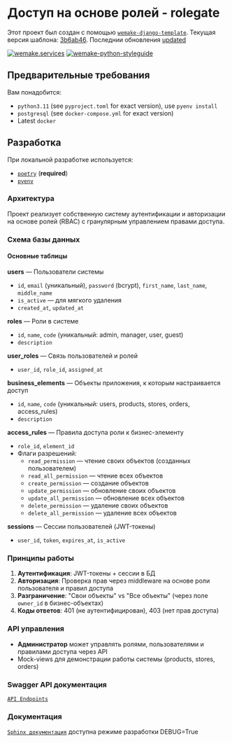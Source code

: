 # Доступ на основе ролей - rolegate


Этот проект был создан с помощью [`wemake-django-template`](https://github.com/wemake-services/wemake-django-template). Текущая версия шаблона: [3b6ab46](https://github.com/wemake-services/wemake-django-template/tree/3b6ab4692b7436ed9255ed7521bd204b41f118f5). Последнии обновления [updated](https://github.com/wemake-services/wemake-django-template/compare/3b6ab4692b7436ed9255ed7521bd204b41f118f5...master)


[![wemake.services](https://img.shields.io/badge/%20-wemake.services-green.svg?label=%20&logo=data%3Aimage%2Fpng%3Bbase64%2CiVBORw0KGgoAAAANSUhEUgAAABAAAAAQCAMAAAAoLQ9TAAAABGdBTUEAALGPC%2FxhBQAAAAFzUkdCAK7OHOkAAAAbUExURQAAAAAAAAAAAAAAAAAAAAAAAAAAAAAAAP%2F%2F%2F5TvxDIAAAAIdFJOUwAjRA8xXANAL%2Bv0SAAAADNJREFUGNNjYCAIOJjRBdBFWMkVQeGzcHAwksJnAPPZGOGAASzPzAEHEGVsLExQwE7YswCb7AFZSF3bbAAAAABJRU5ErkJggg%3D%3D)](https://wemake-services.github.io)
[![wemake-python-styleguide](https://img.shields.io/badge/style-wemake-000000.svg)](https://github.com/wemake-services/wemake-python-styleguide)


## Предварительные требования

Вам понадобится:

- `python3.11` (see `pyproject.toml` for exact version), use `pyenv install`
- `postgresql` (see `docker-compose.yml` for exact version)
- Latest `docker`


## Разработка

При локальной разработке используется:
- [`poetry`](https://github.com/python-poetry/poetry) (**required**)
- [`pyenv`](https://github.com/pyenv/pyenv)



### Архитектура

Проект реализует собственную систему аутентификации и авторизации на основе ролей (RBAC) с гранулярным управлением правами доступа.

### Схема базы данных

#### Основные таблицы

**users** — Пользователи системы
- `id`, `email` (уникальный), `password` (bcrypt), `first_name`, `last_name`, `middle_name`
- `is_active` — для мягкого удаления
- `created_at`, `updated_at`

**roles** — Роли в системе
- `id`, `name`, `code` (уникальный: admin, manager, user, guest)
- `description`

**user_roles** — Связь пользователей и ролей
- `user_id`, `role_id`, `assigned_at`

**business_elements** — Объекты приложения, к которым настраивается доступ
- `id`, `name`, `code` (уникальный: users, products, stores, orders, access_rules)
- `description`

**access_rules** — Правила доступа роли к бизнес-элементу
- `role_id`, `element_id`
- Флаги разрешений:
  - `read_permission` — чтение своих объектов (созданных пользователем)
  - `read_all_permission` — чтение всех объектов
  - `create_permission` — создание объектов
  - `update_permission` — обновление своих объектов
  - `update_all_permission` — обновление всех объектов
  - `delete_permission` — удаление своих объектов
  - `delete_all_permission` — удаление всех объектов

**sessions** — Сессии пользователей (JWT-токены)
- `user_id`, `token`, `expires_at`, `is_active`

### Принципы работы

1. **Аутентификация**: JWT-токены + сессии в БД
2. **Авторизация**: Проверка прав через middleware на основе роли пользователя и правил доступа
3. **Разграничение**: "Свои объекты" vs "Все объекты" (через поле `owner_id` в бизнес-объектах)
4. **Коды ответов**: 401 (не аутентифицирован), 403 (нет прав доступа)

### API управления

- **Администратор** может управлять ролями, пользователями и правилами доступа через API
- Mock-views для демонстрации работы системы (products, stores, orders)

### Swagger API документация

[`API Endpoints`](http://localhost:8000/api/doc/)

### Документация

[`Sphinx документация`](http://localhost:8000/sphinx/) доступна режиме разработки DEBUG=True
